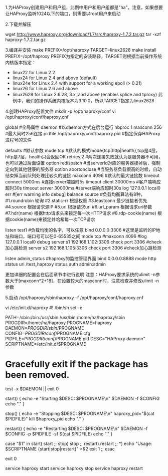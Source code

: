 1.为HAProxy创建用户和用户组，此例中用户和用户组都是"ha"。注意，如果想要让HAProxy监听1024以下的端口，则需要以root用户来启动

2.下载并解压

wget http://www.haproxy.org/download/1.7/src/haproxy-1.7.2.tar.gz
tar -xzf haproxy-1.7.2.tar.gz

3.编译并安装
make PREFIX=/opt/haproxy TARGET=linux2628
make install PREFIX=/opt/haproxy
PREFIX为指定的安装路径，TARGET则根据当前操作系统内核版本指定：

- linux22     for Linux 2.2
- linux24     for Linux 2.4 and above (default)
- linux24e    for Linux 2.4 with support for a working epoll (> 0.21)
- linux26     for Linux 2.6 and above
- linux2628   for Linux 2.6.28, 3.x, and above (enables splice and tproxy)
此例中，我们的操作系统内核版本为3.10.0，所以TARGET指定为linux2628

4.创建HAProxy配置文件
mkdir -p /opt/haproxy/conf
vi /opt/haproxy/conf/haproxy.cnf

global #全局属性
	daemon  #以daemon方式在后台运行
	nbproc 1
	maxconn 256  #最大同时256连接
	pidfile /opt/haproxy/conf/haproxy.pid  #指定保存HAProxy进程号的文件

defaults #默认参数
	mode tcp  #默认的模式mode{tcp|http|health},tcp是4层，http是7层，health只会返回OK
	retries 2	#两次连接失败就认为是服务器不可用，也可以通过后面设置
	option redispatch	#当serverId对应的服务器挂掉后，强制定向到其他健康的服务器
	option abortonclose	#当服务器负载很高的时候，自动结束掉当前队列处理比较久的链接
	maxconn 4096		#默认的最大链接数
	timeout connect 5000ms  #连接server端超时5s
	timeout client 30000ms  #客户端响应超时30s
	timeout server 30000ms  #server端响应超时30s
	log 127.0.0.1 local0 err	#[err warning info debug]
	balance	source			#负载均衡算法有8种，
							#1.roundrobin 轮询
							#2.static-rr 根据权重
							#3.leastconn 最少链接者优先
							#4.source 根据请求源IP
							#5.uri 根据请求uri
							#6.url_param 根据请求uri参数
							#7.hdr(name) 根据http请求头来锁定每一次HTTP请求
							#8.rdp-cookie(name) 根据cookie(name)来锁定并哈希每一次TCP请求
	
listen test1			#负载均衡的名字，可以任意
	bind 0.0.0.0:3306	#这里是监听的IP地址和端口，端口号可以在0-65535之间
	mode tcp
	#maxconn 4096
	#log 127.0.0.1 local0 debug
	server s1 192.168.1.102:3306 check port 3306	#check加心跳检测
	server s2 192.168.1.105:3306 check port 3306	#check加心跳检测
	
listen admin_status		#haproxy的监控管理界面
	bind 0.0.0.0:8888
	mode http
	status uri /test_haproxy
	status auth admin:admin
	
更加详细的配置会在后面章节中进行说明
注意：HAProxy要求系统的ulimit -n参数大于[maxconn*2+18]，在设置较大的maxconn时，注意检查并修改ulimit -n参数

5.启动
/opt/haproxy/sbin/haproxy -f /opt/haproxy/conf/haproxy.cnf


vi /etc/init.d/haproxy
#! /bin/sh
set -e

PATH=/sbin:/bin:/usr/sbin:/usr/bin:/home/ha/haproxy/sbin
PROGDIR=/home/ha/haproxy
PROGNAME=haproxy
DAEMON=$PROGDIR/sbin/$PROGNAME
CONFIG=$PROGDIR/conf/$PROGNAME.cfg
PIDFILE=$PROGDIR/conf/$PROGNAME.pid
DESC="HAProxy daemon"
SCRIPTNAME=/etc/init.d/$PROGNAME

# Gracefully exit if the package has been removed.
test -x $DAEMON || exit 0

start()
{
       echo -e "Starting $DESC: $PROGNAME\n"
       $DAEMON -f $CONFIG
       echo "."
}

stop()
{
       echo -e "Stopping $DESC: $PROGNAME\n"
       haproxy_pid="$(cat $PIDFILE)"
       kill $haproxy_pid
       echo "."
}

restart()
{
       echo -e "Restarting $DESC: $PROGNAME\n"
       $DAEMON -f $CONFIG -p $PIDFILE -sf $(cat $PIDFILE)
       echo "."
}

case "$1" in
 start)
       start
       ;;
 stop)
       stop
       ;;
 restart)
       restart
       ;;
 *)
       echo "Usage: $SCRIPTNAME {start|stop|restart}" >&2
       exit 1
       ;;
esac

exit 0

service haproxy start
service haproxy stop
service haproxy restart
